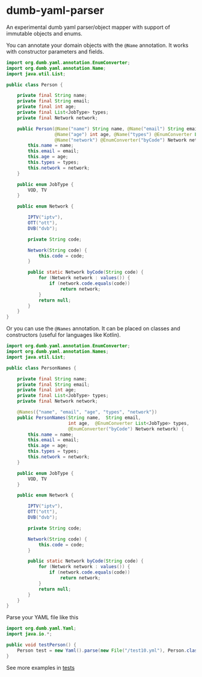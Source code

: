 dumb-yaml-parser
================

An experimental dumb yaml parser/object mapper with support of immutable objects and enums.

You can annotate your domain objects with the `@Name` annotation. It works with constructor parameters and fields.

````java
import org.dumb.yaml.annotation.EnumConverter;
import org.dumb.yaml.annotation.Name;
import java.util.List;

public class Person {

    private final String name;
    private final String email;
    private final int age;
    private final List<JobType> types;
    private final Network network;

    public Person(@Name("name") String name, @Name("email") String email,
                  @Name("age") int age, @Name("types") @EnumConverter List<JobType> types,
                  @Name("network") @EnumConverter("byCode") Network network) {
        this.name = name;
        this.email = email;
        this.age = age;
        this.types = types;
        this.network = network;
    }

    public enum JobType {
        VOD, TV
    }

    public enum Network {

        IPTV("iptv"),
        OTT("ott"),
        DVB("dvb");

        private String code;

        Network(String code) {
            this.code = code;
        }

        public static Network byCode(String code) {
            for (Network network : values()) {
                if (network.code.equals(code))
                    return network;
            }
            return null;
        }
    }
}    
````

Or you can use the `@Names` annotation. It can be placed on classes and constructors (useful for languages like Kotlin).
````java
import org.dumb.yaml.annotation.EnumConverter;
import org.dumb.yaml.annotation.Names;
import java.util.List;

public class PersonNames {

    private final String name;
    private final String email;
    private final int age;
    private final List<JobType> types;
    private final Network network;

    @Names({"name", "email", "age", "types", "network"})
    public PersonNames(String name,  String email,
                       int age,  @EnumConverter List<JobType> types,
                       @EnumConverter("byCode") Network network) {
        this.name = name;
        this.email = email;
        this.age = age;
        this.types = types;
        this.network = network;
    }

    public enum JobType {
        VOD, TV
    }

    public enum Network {

        IPTV("iptv"),
        OTT("ott"),
        DVB("dvb");

        private String code;

        Network(String code) {
            this.code = code;
        }

        public static Network byCode(String code) {
            for (Network network : values()) {
                if (network.code.equals(code))
                    return network;
            }
            return null;
        }
    }
}    
````

Parse your YAML file like this

````java
import org.dumb.yaml.Yaml;
import java.io.*;

public void testPerson() {
    Person test = new Yaml().parse(new File("/test10.yml"), Person.class);
}
````

See more examples in [tests](https://github.com/arteam/dumb-yaml-parser/tree/master/src/test/java)
